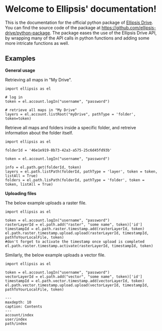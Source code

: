 # Welcome to Ellipsis' documentation!


This is the documentation for the official python package of [Ellipsis Drive](https://ellipsis-drive.com/).
You can find the source code of the package at <https://github.com/ellipsis-drive/python-package>.
The package eases the use of the Ellipsis Drive API, by wrapping many of the API calls in python functions and adding some more intricate functions as well.

## Examples

**General usage**

Retrieving all maps in "My Drive".

    import ellipsis as el

    # log in
    token = el.account.logIn("username", "password")

    # retrieve all maps in "My Drive"
    layers = el.account.listRoot("myDrive", pathType = 'folder', token=token)

Retrieve all maps and folders inside a specific folder, and retreive information about the folder itself.

    import ellipsis as el

    folderId = '46e1e919-8b73-42a3-a575-25c6d45fd93b'

    token = el.account.logIn("username", "password")

    info = el.path.get(folderId, token)
    layers = el.path.listPath(folderId, pathType = 'layer', token = token, listAll = True)
    folders = el.path.lisPath(folderId, pathType = 'folder', token = token, listAll = True)

**Uploading files**

The below example uploads a raster file.

    import ellipsis as el

    token = el.account.logIn("username", "password")
    rasterLayerId = el.path.add("raster", "some name", token)['id']
    timestampId = el.path.raster.timestamp.add(rasterLayerId, token)
    el.path.raster.timestamp.upload.upload(rasterLayerId, timestampId, pathToYourLocalFile, token)
    #don't forget to activate the timestamp once upload is completed
    el.path.raster.timestamp.activate(rasterLayerId, timestampId, token)

Similarly, the below example uploads a vector file.

    import ellipsis as el

    token = el.account.logIn("username", "password")
    vectorLayerId = el.path.add("vector", "some name", token)['id']
    timestampId = el.path.vector.timestamp.add(vectorLayerId, token)
    el.path.vector.timestamp.upload.upload(vectorLayerId, timestampId, pathToYourLocalFile, token)

```{toctree}
---
maxdepth: 10
caption: Contents
---
account/index
user/index
path/index
```

&nbsp;
&nbsp;
